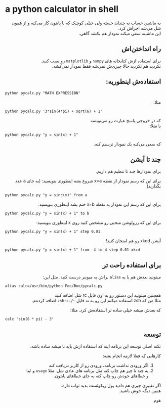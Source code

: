 # a python calculator in shell

<div dir="rtl">

یه ماشین حساب نه چندان خسته ولی خیلی کوچیک که با پایتون کار می‌کنه و از همون شل می‌شه اجراش کرد.  
این ماشینه سعی میکنه نمودار هم بکشه گاهی.

## راه انداختن‌اش

برای استفاده ازش کتابخانه های `numpy` و `matplotlib` رو نصب کنید.  
نکردید هم نکردید حالا چیزی‌ش نمی‌شه فقط نمودار نمی‌کشه.

## استفاده‌ش اینطوریه:  

<div dir="ltr">

`python pycalc.py "MATH EXPRESSION"`  
</div>

مثلا:  
<div dir="ltr">

`python pycalc.py '3*sin(4*pi) + sqrt(6) + 1'`  
</div>

که در خروجی پاسخ عبارت رو می‌نویسه  
یا مثلا:  
<div dir="ltr">

`python pycalc.py "y = sin(x) + 1"`  
</div>

که سعی می‌کنه یک نمودار ترسیم کنه.

 ## چند تا آپشن

برای نمودارها چند تا تنظیم هم داریم.  

برای این که رسم نمودار از نقطه x=a شروع بشه اینطوری بنویسید: (به جای a عدد بگذارید)

<div dir="ltr">

`python pycalc.py "y = sinc(x)" from a`    
</div>

برای این که رسم این نمودار به نقطه x=b ختم بشه اینطوری بنویسید:

<div dir="ltr">

`python pycalc.py "y = sin(x) + 1" to b`  
</div>

برای این که رزولوشن منحنی رو مشخص کنید روی x اینطوری بنویسید:

<div dir="ltr">

`python pycalc.py "y = sin(x) + 1" step 0.01`  
</div>

آپشن xkcd رو هم امتحان کنید!

<div dir="ltr">

`python pycalc.py "y = sin(x) + 1" from -4 to 4 step 0.01 xkcd`  
</div>

## برای استفاده راحت تر

میتونید بعدش هم با یه `alias` براش یه میونبر درست کنید. مثل این:
<div dir="ltr">

`alias calc=/usr/bin/python Foo/Boo/pycalc.py`
</div>

همچنین میتونید این دستور رو به اون فایل rc شل اضافه کنید  
مثلا من که zsh استفاده میکنم این رو به ته فایل `~/.zshrc` اضافه کرده‌م.

که بعدش میشه خیلی ساده تر استفاده‌ش کرد. مثلا:  
<div dir="ltr">

`calc 'sin(6 * pi) - 3'`
</div>


<h2>توسعه</h2>

نکته اصلی توسعه این برنامه اینه که استفاده ازش باید تا میشه ساده باشه.  

کارهایی که فعلا لازمه انجام بشه:  
1. اگر ورودی نداشت برنامه، ورودی رو از کاربر دریافت کنه
2. یه چند تا چیز هم چاپ کنه مثل برنامه های عادی شل. مثلا `usage` و اینا  
و خطاهای خودش رو چاپ کنه به جای خطاهای پایتون.

اگر تغییری چیزی هم دادید پول ریکوئست بدید ثواب داره.  
همین دیگه خوش باشید.

هوم

</div>
